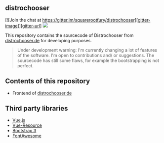 ## distrochooser

[![Join the chat at https://gitter.im/squarerootfury/distrochooser][gitter-image]][gitter-url]
[![](https://img.shields.io/badge/vue-1.x-brightgreen.svg)](https://vuejs.org)

This repository contains the sourcecode of Distrochooser from
[distrochooser.de](http://distrochooser.de) for developing purposes.

> Under development warning: I'm currently changing a lot of features of the software. 
I'm open to contributions and/ or suggestions. The sourcecode has still some flaws, for example the bootstrapping is not perfect.

## Contents of this repository

- Frontend of [distrochooser.de](http://distrochooser.de)

## Third party libraries

- [Vue.js](https://github.com/vuejs/vue)
- [Vue-Resource](https://github.com/pagekit/vue-resource)
- [Bootstrap 3](https://github.com/twbs/bootstrap)
- [FontAwesome](https://github.com/FortAwesome/Font-Awesome)

[gitter-url]: https://gitter.im/squarerootfury/distrochooser
[gitter-image]: https://badges.gitter.im/join%20chat.svg
